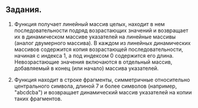 ## Задания.

1.  Функция получает линейный массив целых, находит в нем последовательности подряд возрастающих значений и возвращает их в динамическом массиве указателей на линейные массивы (аналог двумерного массива). В каждом из линейных динамических массивов содержится копия возрастающей последовательности, начиная с индекса 1, а под индексом 0 содержится его длина. Невозрастающие значения включаются в отдельный массив, добавляемый в конец (или начало) массива указателей.

4.  Функция находит в строке фрагменты, симметричные относительно центрального символа, длиной 7 и более символов (например, "abcdcba") и возвращает динамический массив указателей на копии таких фрагментов.
